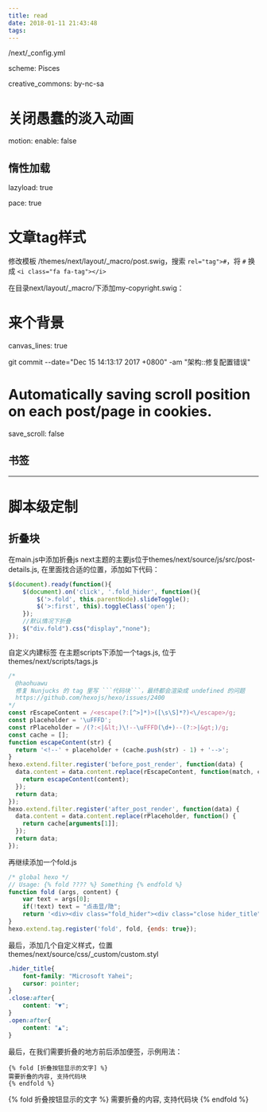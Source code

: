 ```yaml
---
title: read
date: 2018-01-11 21:43:48
tags:
---
```

/next/_config.yml


scheme: Pisces

creative_commons: by-nc-sa

# 关闭愚蠢的淡入动画

motion:
  enable: false
  
  
## 惰性加载
lazyload: true

pace: true

# 文章tag样式

修改模板 
/themes/next/layout/_macro/post.swig，搜索 `rel="tag">#`，将 `#` 换成 `<i class="fa fa-tag"></i>`

在目录next/layout/_macro/下添加my-copyright.swig：




# 来个背景
canvas_lines: true


git commit --date="Dec 15 14:13:17 2017 +0800" -am "架构::修复配置错误"
![]()



# Automatically saving scroll position on each post/page in cookies.
save_scroll: false


## 书签

---

# 脚本级定制

## 折叠块

在main.js中添加折叠js
next主题的主要js位于themes/next/source/js/src/post-details.js,
在里面找合适的位置，添加如下代码：

```js
$(document).ready(function(){
    $(document).on('click', '.fold_hider', function(){
        $('>.fold', this.parentNode).slideToggle();
        $('>:first', this).toggleClass('open');
    });
    //默认情况下折叠
    $("div.fold").css("display","none");
});
```

自定义内建标签
在主题scripts下添加一个tags.js, 位于themes/next/scripts/tags.js

```js
/*
  @haohuawu
  修复 Nunjucks 的 tag 里写 ```代码块```，最终都会渲染成 undefined 的问题
  https://github.com/hexojs/hexo/issues/2400
*/
const rEscapeContent = /<escape(?:[^>]*)>([\s\S]*?)<\/escape>/g;
const placeholder = '\uFFFD';
const rPlaceholder = /(?:<|&lt;)\!--\uFFFD(\d+)--(?:>|&gt;)/g;
const cache = [];
function escapeContent(str) {
  return '<!--' + placeholder + (cache.push(str) - 1) + '-->';
}
hexo.extend.filter.register('before_post_render', function(data) {
  data.content = data.content.replace(rEscapeContent, function(match, content) {
    return escapeContent(content);
  });
  return data;
});
hexo.extend.filter.register('after_post_render', function(data) {
  data.content = data.content.replace(rPlaceholder, function() {
    return cache[arguments[1]];
  });
  return data;
});
```
再继续添加一个fold.js
```js
/* global hexo */
// Usage: {% fold ???? %} Something {% endfold %}
function fold (args, content) {
    var text = args[0];
    if(!text) text = "点击显/隐";
    return '<div><div class="fold_hider"><div class="close hider_title">' + text + '</div></div><div class="fold">\n' + hexo.render.renderSync({text: content, engine: 'markdown'}) + '\n</div></div>';
}
hexo.extend.tag.register('fold', fold, {ends: true});
```
最后，添加几个自定义样式，位置themes/next/source/css/_custom/custom.styl
```css
.hider_title{
    font-family: "Microsoft Yahei";
    cursor: pointer;
}
.close:after{
    content: "▼";
}
.open:after{
    content: "▲";
}
```
最后，在我们需要折叠的地方前后添加便签，示例用法：
```plain
{% fold [折叠按钮显示的文字] %}
需要折叠的内容, 支持代码块
{% endfold %}
```

{% fold 折叠按钮显示的文字 %}
需要折叠的内容, 支持代码块
{% endfold %}


